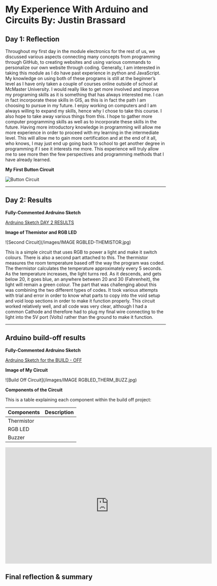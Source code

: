 # My Experience With Arduino and Circuits By: Justin Brassard

## Day 1: Reflection

Throughout my first day in the module electronics for the rest of us, we discussed various aspects connecting many concepts from programming through GitHub, to creating websites and using various commands to personalize our own website through coding. Generally, I am interested in taking this module as I do have past experience in python and JavaScript. My knowledge on using both of these programs is still at the beginner’s level as I have only taken a couple of courses online outside of school at McMaster University. I would really like to get more involved and improve my programing skills as it is something that has always interested me. I can in fact incorporate these skills in GIS, as this is in fact the path I am choosing to pursue in my future. I enjoy working on computers and I am always willing to expand my skills, hence why I chose to take this course. I also hope to take away various things from this. I hope to gather more computer programming skills as well as to incorporate these skills in the future. Having more introductory knowledge in programming will allow me more experience in order to proceed with my learning in the intermediate level. This will allow me to gain more certification and at the end of it all, who knows, I may just end up going back to school to get another degree in programming if I see it interests me more. This experience will truly allow me to see more then the few perspectives and programming methods that I have already learned. 


**My First Button Circuit**

![Button Circuit](images/IMG_20200520_192045.jpg)

------------------------------------------------------------------------------------------------------------------------------

## Day 2: Results

**Fully-Commented Ardruino Sketch**

[Ardruino Sketch DAY 2 RESULTS](https://github.com/inspire-1a03/intersession-2020-JustinBrassard/blob/master/docs/RGB_LIGHT_WITH_THEMO.ino)


**Image of Themistor and RGB LED**


![Second Circuit](/images/IMAGE RGBLED-THEMISTOR.jpg)

This is a simple circuit that uses RGB to power a light and make it switch colours. There is also a second part attached to this. The thermistor measures the room temperature based off the way the program was coded. The thermistor calculates the temperature approximately every 5 seconds. As the temperature increases, the light turns red. As it descends, and gets below 20, it goes blue, an anywhere between 20 and 30 (Fahrenheit), the light will remain a green colour. The part that was challenging about this was combining the two different types of codes. It took various attempts with trial and error in order to know what parts to copy into the void setup and void loop sections in order to make it function properly. This circuit worked relatively well, and all code was very clear, although I had a common Cathode and therefore had to plug my final wire connecting to the light into the 5V port (Volts) rather than the ground to make it function. 

------------------------------------------------------------------------------------------------------------------------------

## Arduino build-off results

**Fully-Commented Ardruino Sketch**

[Ardruino Sketch for the BUILD - OFF](https://github.com/inspire-1a03/intersession-2020-JustinBrassard/blob/master/docs/RGB_LIGHT_THERMI_BUZZ.ino)

**Image of My Circuit**

![Build Off Circuit](/images/IMAGE RGBLED_THERM_BUZZ.jpg)



**Components of the Circuit**

This is a table explaining each component within the build off project:

|   Components     | Description |
|------------------|-------------|
|   Thermistor     |             |
|    RGB LED       |             |
|     Buzzer       |             |



<!--
Below is an example of embedding a YouTube video in a markdown document for use in GitHub pages. 
Note that this video won't show when previewing the document in GitHub--it only works on the GitHub pages webpage. 
- Once your YouTube video is uploaded, right click and select ```<> Copy embed code```. 
- You can paste this code directly into your markdown document. 
- Note that you may want to adjust the width and height parameters to make it fit well in your webpage
-->

<iframe width="648" height="365" src="https://www.youtube.com/embed/EZL8S-n6DTc" frameborder="0" allow="accelerometer; autoplay; encrypted-media; gyroscope; picture-in-picture" allowfullscreen></iframe>

## Final reflection & summary
<!--
In ~300 words:
- Summarize your experience in this module. What you learned, what you liked, what you found challenging.
- Reflect upon your learning and its relevance in your life.
-->
